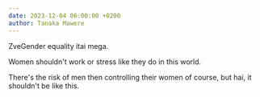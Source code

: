 ```yaml
---
date: 2023-12-04 06:00:00 +0200
author: Tanaka Mawere
---
```


ZveGender equality itai mega. 

Women shouldn't work or stress like they do in this world. 

There's the risk of men then controlling their women of course, but hai, it shouldn't be like this.